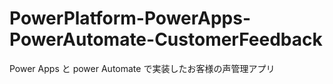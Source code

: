 # PowerPlatform-PowerApps-PowerAutomate-CustomerFeedback
 Power Apps と power Automate で実装したお客様の声管理アプリ
